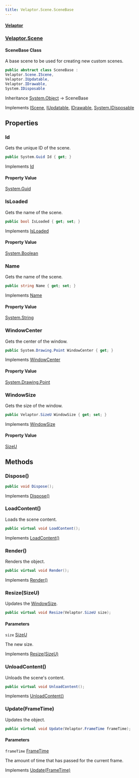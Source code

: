 ```yaml
---
title: Velaptor.Scene.SceneBase
---
```


#### [Velaptor](Namespaces.md 'Velaptor Namespaces')
### [Velaptor.Scene](Velaptor.Scene.md 'Velaptor.Scene')

#### SceneBase Class

A base scene to be used for creating new custom scenes.

```csharp
public abstract class SceneBase :
Velaptor.Scene.IScene,
Velaptor.IUpdatable,
Velaptor.IDrawable,
System.IDisposable
```

Inheritance [System.Object](https://docs.microsoft.com/en-us/dotnet/api/System.Object 'System.Object') → SceneBase

Implements [IScene](Velaptor.Scene.IScene.md 'Velaptor.Scene.IScene'), [IUpdatable](Velaptor.IUpdatable.md 'Velaptor.IUpdatable'), [IDrawable](Velaptor.IDrawable.md 'Velaptor.IDrawable'), [System.IDisposable](https://docs.microsoft.com/en-us/dotnet/api/System.IDisposable 'System.IDisposable')
## Properties

<a name='Velaptor.Scene.SceneBase.Id'></a>

### Id 

Gets the unique ID of the scene.

```csharp
public System.Guid Id { get; }
```

Implements [Id](Velaptor.Scene.IScene.md#id 'Velaptor.Scene.IScene.Id')

#### Property Value
[System.Guid](https://docs.microsoft.com/en-us/dotnet/api/System.Guid 'System.Guid')

<a name='Velaptor.Scene.SceneBase.IsLoaded'></a>

### IsLoaded 

Gets the name of the scene.

```csharp
public bool IsLoaded { get; set; }
```

Implements [IsLoaded](Velaptor.Scene.IScene.md#isloaded 'Velaptor.Scene.IScene.IsLoaded')

#### Property Value
[System.Boolean](https://docs.microsoft.com/en-us/dotnet/api/System.Boolean 'System.Boolean')

<a name='Velaptor.Scene.SceneBase.Name'></a>

### Name 

Gets the name of the scene.

```csharp
public string Name { get; set; }
```

Implements [Name](Velaptor.Scene.IScene.md#name 'Velaptor.Scene.IScene.Name')

#### Property Value
[System.String](https://docs.microsoft.com/en-us/dotnet/api/System.String 'System.String')

<a name='Velaptor.Scene.SceneBase.WindowCenter'></a>

### WindowCenter 

Gets the center of the window.

```csharp
public System.Drawing.Point WindowCenter { get; }
```

Implements [WindowCenter](Velaptor.Scene.IScene.md#windowcenter 'Velaptor.Scene.IScene.WindowCenter')

#### Property Value
[System.Drawing.Point](https://docs.microsoft.com/en-us/dotnet/api/System.Drawing.Point 'System.Drawing.Point')

<a name='Velaptor.Scene.SceneBase.WindowSize'></a>

### WindowSize 

Gets the size of the window.

```csharp
public Velaptor.SizeU WindowSize { get; set; }
```

Implements [WindowSize](Velaptor.Scene.IScene.md#windowsize 'Velaptor.Scene.IScene.WindowSize')

#### Property Value
[SizeU](Velaptor.SizeU.md 'Velaptor.SizeU')
## Methods

<a name='Velaptor.Scene.SceneBase.Dispose()'></a>

### Dispose() 

```csharp
public void Dispose();
```

Implements [Dispose()](https://docs.microsoft.com/en-us/dotnet/api/System.IDisposable.Dispose 'System.IDisposable.Dispose')

<a name='Velaptor.Scene.SceneBase.LoadContent()'></a>

### LoadContent() 

Loads the scene content.

```csharp
public virtual void LoadContent();
```

Implements [LoadContent()](Velaptor.Scene.IScene.md#Velaptor.Scene.IScene.LoadContent() 'Velaptor.Scene.IScene.LoadContent()')

<a name='Velaptor.Scene.SceneBase.Render()'></a>

### Render() 

Renders the object.

```csharp
public virtual void Render();
```

Implements [Render()](Velaptor.IDrawable.md#Velaptor.IDrawable.Render() 'Velaptor.IDrawable.Render()')

<a name='Velaptor.Scene.SceneBase.Resize(Velaptor.SizeU)'></a>

### Resize(SizeU) 

Updates the [WindowSize](Velaptor.Scene.IScene.md#windowsize 'Velaptor.Scene.IScene.WindowSize').

```csharp
public virtual void Resize(Velaptor.SizeU size);
```
#### Parameters

<a name='Velaptor.Scene.SceneBase.Resize(Velaptor.SizeU).size'></a>

`size` [SizeU](Velaptor.SizeU.md 'Velaptor.SizeU')

The new size.

Implements [Resize(SizeU)](Velaptor.Scene.IScene.md#Velaptor.Scene.IScene.Resize(Velaptor.SizeU) 'Velaptor.Scene.IScene.Resize(Velaptor.SizeU)')

<a name='Velaptor.Scene.SceneBase.UnloadContent()'></a>

### UnloadContent() 

Unloads the scene's content.

```csharp
public virtual void UnloadContent();
```

Implements [UnloadContent()](Velaptor.Scene.IScene.md#Velaptor.Scene.IScene.UnloadContent() 'Velaptor.Scene.IScene.UnloadContent()')

<a name='Velaptor.Scene.SceneBase.Update(Velaptor.FrameTime)'></a>

### Update(FrameTime) 

Updates the object.

```csharp
public virtual void Update(Velaptor.FrameTime frameTime);
```
#### Parameters

<a name='Velaptor.Scene.SceneBase.Update(Velaptor.FrameTime).frameTime'></a>

`frameTime` [FrameTime](Velaptor.FrameTime.md 'Velaptor.FrameTime')

The amount of time that has passed for the current frame.

Implements [Update(FrameTime)](Velaptor.IUpdatable.md#Velaptor.IUpdatable.Update(Velaptor.FrameTime) 'Velaptor.IUpdatable.Update(Velaptor.FrameTime)')
